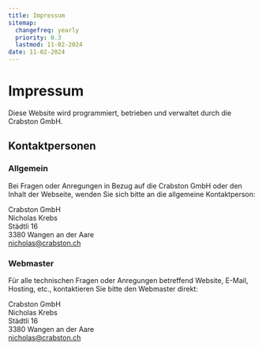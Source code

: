 ```yaml
---
title: Impressum
sitemap:
  changefreq: yearly
  priority: 0.3
  lastmod: 11-02-2024
date: 11-02-2024
---
```


# Impressum
Diese Website wird programmiert, betrieben und verwaltet durch die Crabston GmbH.

## Kontaktpersonen
### Allgemein
Bei Fragen oder Anregungen in Bezug auf die Crabston GmbH oder den Inhalt der Webseite, wenden Sie sich bitte an die allgemeine Kontaktperson:

Crabston GmbH <br />
Nicholas Krebs <br />
Städtli 16 <br />
3380 Wangen an der Aare <br />
[nicholas@crabston.ch](mailto:nicholas@crabston.ch) <br />

### Webmaster
Für alle technischen Fragen oder Anregungen betreffend Website, E-Mail, Hosting, etc., kontaktieren Sie bitte den Webmaster direkt:

Crabston GmbH <br />
Nicholas Krebs <br />
Städtli 16 <br />
3380 Wangen an der Aare <br />
[nicholas@crabston.ch](mailto:nicholas@crabston.ch) <br />
